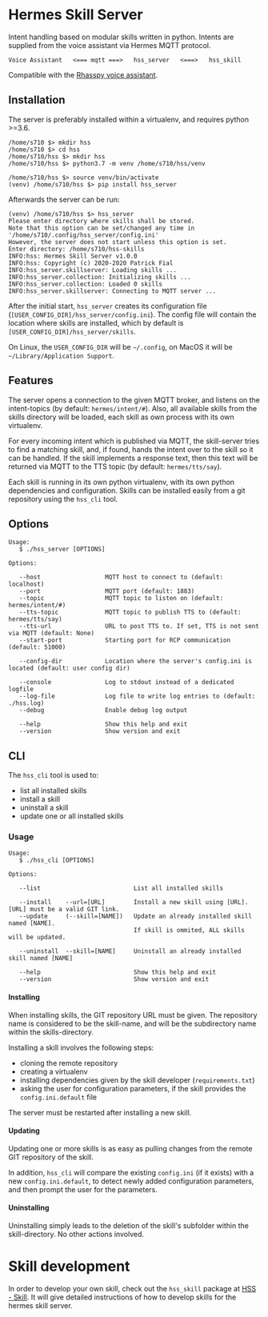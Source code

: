 # Hermes Skill Server

Intent handling based on modular skills written in python. Intents are supplied from the voice assistant via Hermes MQTT protocol.

```
Voice Assistant   <=== mqtt ===>   hss_server   <===>   hss_skill
```

Compatible with the [Rhasspy voice assistant](https://github.com/synesthesiam/rhasspy).

## Installation

The server is preferably installed within a virtualenv, and requires python >=3.6.

```
/home/s710 $> mkdir hss
/home/s710 $> cd hss
/home/s710/hss $> mkdir hss
/home/s710/hss $> python3.7 -m venv /home/s710/hss/venv

/home/s710/hss $> source venv/bin/activate
(venv) /home/s710/hss $> pip install hss_server

```

Afterwards the server can be run:

```
(venv) /home/s710/hss $> hss_server
Please enter directory where skills shall be stored.
Note that this option can be set/changed any time in '/home/s710/.config/hss_server/config.ini'
However, the server does not start unless this option is set.
Enter directory: /home/s710/hss-skills
INFO:hss: Hermes Skill Server v1.0.0
INFO:hss: Copyright (c) 2020-2020 Patrick Fial
INFO:hss_server.skillserver: Loading skills ...
INFO:hss_server.collection: Initializing skills ...
INFO:hss_server.collection: Loaded 0 skills
INFO:hss_server.skillserver: Connecting to MQTT server ...
```

After the initial start, `hss_server` creates its configuration file (`[USER_CONFIG_DIR]/hss_server/config.ini`). The config file will contain the location where skills are installed, which by default is `[USER_CONFIG_DIR]/hss_server/skills`.

On Linux, the `USER_CONFIG_DIR` will be `~/.config`, on MacOS it will be `~/Library/Application Support`.

## Features

The server opens a connection to the given MQTT broker, and listens on the intent-topics (by default: `hermes/intent/#`).
Also, all available skills from the skills directory will be loaded, each skill as own process with its own virtualenv.

For every incoming intent which is published via MQTT, the skill-server tries to find a matching skill, and, if found, hands the intent over to the skill so it can be handled. If the skill implements a response text, then this text will be returned via MQTT to the TTS topic (by default: `hermes/tts/say`).

Each skill is running in its own python virtualenv, with its own python dependencies and configuration. Skills can be installed easily from a git repository using the `hss_cli` tool.


## Options

```
Usage:
   $ ./hss_server [OPTIONS]

Options:

   --host                  MQTT host to connect to (default: localhost)
   --port                  MQTT port (default: 1883)
   --topic                 MQTT topic to listen on (default: hermes/intent/#)
   --tts-topic             MQTT topic to publish TTS to (default: hermes/tts/say)
   --tts-url               URL to post TTS to. If set, TTS is not sent via MQTT (default: None)
   --start-port            Starting port for RCP communication (default: 51000)

   --config-dir            Location where the server's config.ini is located (default: user config dir)

   --console               Log to stdout instead of a dedicated logfile
   --log-file              Log file to write log entries to (default: ./hss.log)
   --debug                 Enable debug log output

   --help                  Show this help and exit
   --version               Show version and exit
```

## CLI

The `hss_cli` tool is used to: 

- list all installed skills
- install a skill
- uninstall a skill
- update one or all installed skills

### Usage

```
Usage:
   $ ./hss_cli [OPTIONS]

Options:

   --list                          List all installed skills

   --install    --url=[URL]        Install a new skill using [URL]. [URL] must be a valid GIT link.
   --update     (--skill=[NAME])   Update an already installed skill named [NAME].
                                   If skill is ommited, ALL skills will be updated.

   --uninstall  --skill=[NAME]     Uninstall an already installed skill named [NAME]

   --help                          Show this help and exit
   --version                       Show version and exit
```

#### Installing

When installing skills, the GIT repository URL must be given. The repository name is considered to be the skill-name, and will be the subdirectory name within the skills-directory.

Installing a skill involves the following steps:

- cloning the remote repository
- creating a virtualenv
- installing dependencies given by the skill developer (`requirements.txt`)
- asking the user for configuration parameters, if the skill provides the `config.ini.default` file

The server must be restarted after installing a new skill.

#### Updating

Updating one or more skills is as easy as pulling changes from the remote GIT repository of the skill.

In addition, `hss_cli` will compare the existing `config.ini` (if it exists) with a new `config.ini.default`, to detect newly added configuration parameters, and then prompt the user for the parameters.

#### Uninstalling

Uninstalling simply leads to the deletion of the skill's subfolder within the skill-directory. No other actions involved.

# Skill development
In order to develop your own skill, check out the `hss_skill` package at [HSS - Skill](https://github.com/patrickjane/hss-skill). It will give detailed instructions of how to develop skills for the hermes skill server.